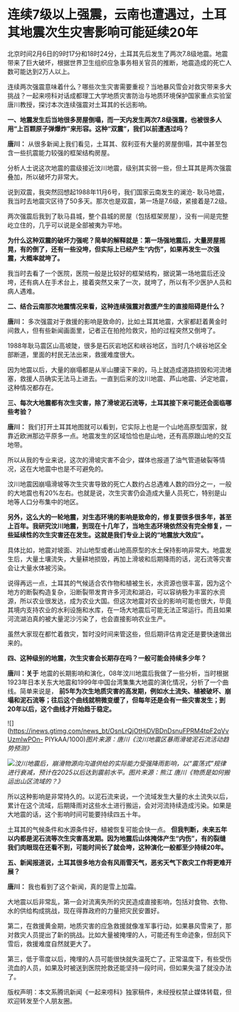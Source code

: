 # 连续7级以上强震，云南也遭遇过，土耳其地震次生灾害影响可能延续20年

北京时间2月6日的9时17分和18时24分，土耳其先后发生了两次7.8级地震。地震带来了巨大破坏，根据世界卫生组织应急事务相关官员的推断，地震造成的死亡人数可能达到2万人以上。

连续两次强震意味着什么？哪些次生灾害需要重视？当地暴风雪会对救灾带来多大挑战？一起来唠科对话成都理工大学地质灾害防治与地质环境保护国家重点实验室唐川教授，探讨本次连续强震对土耳其的长远影响。

**一、地震发生后当地很多房屋倒塌，而一天内发生两次7.8级强震，也被很多人用“上百颗原子弹爆炸”来形容。这种“双震”，我们以前遭遇过吗？**

**唐川：** 从很多新闻上我们看见，土耳其、叙利亚有大量的房屋倒塌，其中甚至包含一些抗震能力较强的框架结构房屋。

分析人士说这次地震的震级接近汶川地震，级别其实弱一些，但土耳其是两次强震叠加，所以破坏力非常大。

说到双震，我突然回想起1988年11月6号，我们国家云南发生的澜沧-
耿马地震，我当时去地震灾区待了50多天。那次也是双震，第一场是7.6级，紧接着是7.2级。

两次强震后我到了耿马县城，整个县城的房屋（包括框架房屋），没有一间是完整屹立住的，几乎可以说是全部被夷为平地。

**为什么这种双震的破坏力强呢？简单的解释就是：第一场强地震后，大量房屋摇晃，有的倒了，还有一些没垮，但实际上已经产生“内伤”，如果再发生一次强震，大概率就垮了。**

我当时去看了一个医院，医院一般是比较好的框架结构，据说第一场地震后还没垮，还有病人在手术台上，接着突然又来了一次，就垮了，所以有不少医护人员和病人遇难。

**二、结合云南那次地震情况来看，这种连续强震对救援产生的直接阻碍是什么？**

**唐川：** 多次强震对于救援的影响是致命的，比如土耳其地震，大家都赶着黄金时间救人，但有些新闻画面里，记者正在拍抢险救灾，拍的过程突然又倒垮了。

1988年耿马震区山高坡陡，很多是石灰岩地区和峡谷地区，当时几个峡谷地区全部断道，里面的村民无法出来，救援难度很大。

因为地震以后，大量的崩塌都是从半山腰滚下来的，马上就造成道路损毁和河流堵塞，救援人员确实无法马上进去。一直到后来的汶川地震、芦山地震、泸定地震，这种情况都存在。

**三、每次大地震都有次生灾害，除了滑坡泥石流等，土耳其接下来可能还会面临哪些考验？**

**唐川：**
我们打开土耳其地图就可以看到，它实际上也是一个山地高原型国家，就靠近欧洲那边平原多一点。地震发生的区域恰恰也是山地，还有高原跟山地的交互地带。

所以从我的专业来说，这次的滑坡灾害不会少，媒体也报道了油气管道破裂等情况，这在大地震中也是不可避免的。

汶川地震因崩塌滑坡等次生灾害导致的死亡人数约占总遇难人数的四分之一，一般的大地震也有20%左右。也就是说，次生灾害仍会造成大量人员死亡，特别是山地等人口分布集中的地区。

**另外，这么大的一轮地震，对生态环境的影响是致命的，修复要很多很多年，甚至上百年。我研究汶川地震，到现在十几年了，当地生态环境依然没有完全修复，一些延续性的次生灾害还在发生。这就是我们专业上说的“地震放大效应”。**

具体比如，地震对坡面、对山地型或者山地高原型的水土保持影响非常大。地震发生后，大量土壤流失，大量耕地损毁，再加上滑坡和后期降雨的话，泥石流等灾害会让大量水体被污染。

说得再远一点，土耳其的气候适合农作物和植被生长，水资源也很丰富，因为这个地方的断裂构造复杂，沿断裂带发育许多河流和湖泊，可以容纳极为丰富的水资源，所以农业很发达，成为农业大国。但这次地震对农业的影响可能也很大，毕竟其境内支持农业的水利设施和水库，在一场大地震后可能无法正常运行。而且如果河流湖泊真的被大量泥沙污染了，也会直接影响农业生产。

虽然大家现在都忙着救灾，暂时没时间来管这些，但后期评估肯定还是要快速做出来的。

**四、这种级别的地震，次生灾害会长期存在吗？一般可能会持续多少年？**

**唐川：关于**
地震的长期影响和演化，08年汶川地震后我做了一些分析，当时根据1923年日本关东大地震和1999年中国台湾集集大地震的演化情况，分析了一个曲线。简单来说是，
**前5年为次生地质灾害的高发期，例如水土流失、植被破坏、崩塌和泥石流等；往后这个曲线就稍微变缓了，但每年还是会有一些灾害发生；到20年以后，这个曲线才开始趋于稳定。**

![](https://inews.gtimg.com/news_bt/OsnLrQjOtHjDVBDnDsnuFPRM4tpF2qVvUzmIwPOn-
PIYkAA/1000)_图片来源：唐川《汶川地震区暴雨滑坡泥石流活动趋势预测》_

![](https://inews.gtimg.com/news_bt/O_Cwq9CF4Z6Tptv0AdUEQpaXBh0lcos9AMfegTbqeCX-8AA/1000)_汶川地震后，崩滑物源向沟道供给的实际能力受强降雨影响，以“震荡式”规律进行衰减，预计在2025以后达到震前水平。图片来源：熊江
唐川《物质是如何搬运出山区流域的？》_

所以这种影响是非常持久的。以泥石流来说，一个流域发生大量的水土流失以后，累计在这个流域，后期降雨对这些水土进行搬运，会对河流持续造成污染。如果是大地震的话，这个影响时间可能要持续四五十年。

土耳其的气候条件和水源条件好，植被恢复可能会快一点。
**但我判断，未来五年以内都是泥石流等次生灾害高发期。因为地震后山体掩体产生“内伤”，有的裂缝我们肉眼现在还看不到，可能时间长了就会垮，这种演化一般都至少持续20年。**

**五、新闻报道说，土耳其很多地方会有风雨雪天气，恶劣天气下救灾工作将更难开展？**

**唐川：** 我也看到了这个新闻，真的是雪上加霜。

大地震以后非常乱，第一会对流离失所的灾民造成直接影响，包括对食物、衣物、水的供给构成挑战，现在得靠政府的力量把灾民安置好。

第二，在救援黄金期，地质灾害的应急救援就像准军事行动，如果暴风雪来了，那对救灾人员提出了新的挑战。比如大量被掩埋的人，可能还有生命迹象，但刮风下雪后，救援难度自然就更大了。

第三，低于零度以后，掩埋的人员可能很快就失温死亡了。正常温度下，有些受伤流血的人员，如果及时被送到医院抢救还能坚持一段时间，但如果失温了就没办法了。

版权声明：本文系腾讯新闻《一起来唠科》独家稿件，未经授权禁止媒体转载，但欢迎转发至个人朋友圈。

